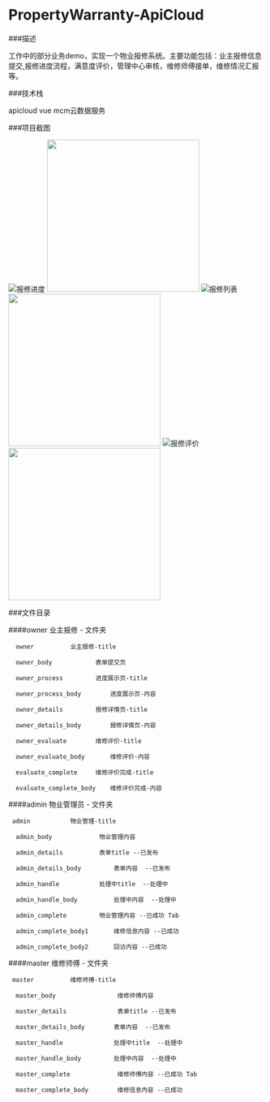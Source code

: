 # PropertyWarranty-ApiCloud

###描述

工作中的部分业务demo，实现一个物业报修系统。主要功能包括：业主报修信息提交,报修进度流程，满意度评价，管理中心审核，维修师傅接单，维修情况汇报等。

###技术栈

apicloud vue mcm云数据服务 

###项目截图

![报修进度](./image/1.jpg) <img src="./image/1.jpg" width="300">
![报修列表](./image/2.jpg) <img src="./image/2.jpg" width="300">
![报修评价](./image/3.jpg) <img src="./image/3.jpg" width="300">

###文件目录

####owner  业主报修  - 文件夹

	  owner			 业主报修-title

  	  owner_body			表单提交页

	  owner_process			进度展示页-title

	  owner_process_body		进度展示页-内容

	  owner_details			报修详情页-title

	  owner_details_body		报修详情页-内容

	  owner_evaluate		维修评价-title

	  owner_evaluate_body		维修评价-内容

	  evaluate_complete		维修评价完成-title

	  evaluate_complete_body	维修评价完成-内容

####admin   物业管理员 - 文件夹

	 admin			 物业管理-title

	  admin_body			 物业管理内容

	  admin_details   		 表单title --已发布

	  admin_details_body   		 表单内容  --已发布

      admin_handle   		 处理中title  --处理中

	  admin_handle_body   		 处理中内容  --处理中

	  admin_complete		 物业管理内容 --已成功 Tab

	  admin_complete_body1		 维修信息内容 --已成功

	  admin_complete_body2		 回访内容 --已成功

####master   维修师傅 - 文件夹

	 master			 维修师傅-title

	  master_body			      维修师傅内容

	  master_details   		      表单title --已发布

	  master_details_body   	 表单内容  --已发布

      master_handle   		     处理中title  --处理中

	  master_handle_body   		 处理中内容  --处理中

	  master_complete		      维修师傅内容 --已成功 Tab

	  master_complete_body	      维修信息内容 --已成功


